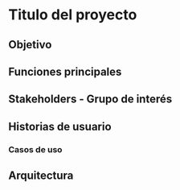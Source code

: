 # Titulo del proyecto
## Objetivo

## Funciones principales
## Stakeholders - Grupo de interés
## Historias de usuario

### Casos de uso 


## Arquitectura

## 
